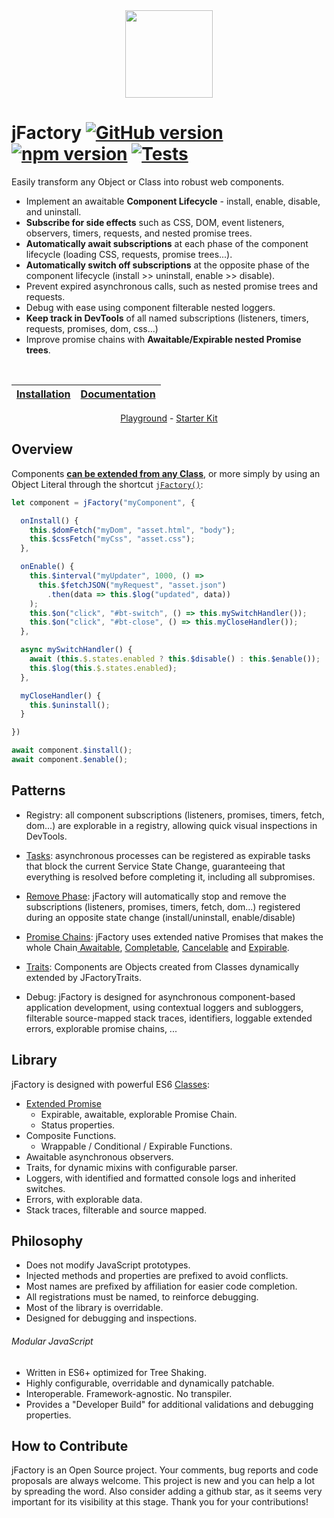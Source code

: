 <div align="center" markdown="1">
<img width="140" src="https://jfactory-es.github.io/jfactory/img/jFactory.png">
</div>

[//]: # (Easily modularize your javascript application into cancelable components.<br>)
[//]: # (Easily transform any Object or Class into robust component.)

# jFactory [![GitHub version](https://img.shields.io/github/package-json/v/jfactory-es/jfactory.svg?label=git)](https://github.com/jfactory-es/jfactory) [![npm version](https://img.shields.io/npm/v/jfactory.svg)](https://www.npmjs.com/package/jfactory) [![Tests](https://github.com/jfactory-es/jfactory/workflows/Node%20CI/badge.svg)](#implementation)

Easily transform any Object or Class into robust web components.

[//]: # (<img align="right" src="https://jfactory-es.github.io/jfactory/img/pic1.png">)

- Implement an awaitable **Component Lifecycle** - install, enable, disable, and uninstall.
- **Subscribe for side effects** such as CSS, DOM, event listeners, observers, timers, requests, and nested promise trees.
- **Automatically await subscriptions** at each phase of the component lifecycle (loading CSS, requests, promise trees...).
- **Automatically switch off subscriptions** at the opposite phase of the component lifecycle (install >> uninstall, enable >> disable).
- Prevent expired asynchronous calls, such as nested promise trees and requests.
- Debug with ease using component filterable nested loggers.
- **Keep track in DevTools** of all named subscriptions (listeners, timers, requests, promises, dom, css...)
- Improve promise chains with **Awaitable/Expirable nested Promise trees**.

<br>

<div align="center">

| [Installation](https://github.com/jfactory-es/jfactory/blob/master/docs/ref-import.md) | [Documentation](https://github.com/jfactory-es/jfactory/blob/master/docs/ref-index.md)                                                                                                                                |
|----------------------------------------------------------------------------------------|-----------------------------------------------------------------------------------------------------------------------------------------------------------------------------------------------------------------------|
 
[Playground](playground/README.md) -
[Starter Kit](https://github.com/jfactory-es/jfactory-starterkit)

</div>

<!--
## Learning

jFactory is an easy-to-learn library. Unlike a framework, it does not impose an architecture: you are free to use only what you need.
-->

## Overview

Components **[can be extended from any Class](https://github.com/jfactory-es/jfactory/blob/master/docs/ref-components.md)**,
or more simply by using an Object Literal through the shortcut [`jFactory()`](ref-components.md#create-a-component-literal):

```javascript
let component = jFactory("myComponent", {

  onInstall() {
    this.$domFetch("myDom", "asset.html", "body");
    this.$cssFetch("myCss", "asset.css");
  },

  onEnable() {
    this.$interval("myUpdater", 1000, () =>
      this.$fetchJSON("myRequest", "asset.json")
        .then(data => this.$log("updated", data))
    );
    this.$on("click", "#bt-switch", () => this.mySwitchHandler());
    this.$on("click", "#bt-close", () => this.myCloseHandler());
  },

  async mySwitchHandler() {
    await (this.$.states.enabled ? this.$disable() : this.$enable());
    this.$log(this.$.states.enabled);
  },

  myCloseHandler() {
    this.$uninstall();
  }

})

await component.$install();
await component.$enable();
```

<!--

## Supported APIs <img height="20" src="https://upload.wikimedia.org/wikipedia/commons/a/a7/React-icon.svg"> <img height="20" src="https://vuejs.org/images/logo.png"> <img height="20" src="https://jfactory-es.github.io/jfactory/img/HTML5.png">

jFactory supports **Vue.js**, **React**, and **HTML5 WebComponents** allowing components to automatically **uninstall** and **reinstall** their views.
See [Playground](playground/README.md).

-->

## Patterns

- Registry: all component subscriptions (listeners, promises, timers, fetch, dom...) are explorable in a registry, allowing quick visual inspections in DevTools.

- [Tasks](TraitTask.md): asynchronous processes can be registered as expirable tasks that block the current Service State Change, guaranteeing that everything is resolved before completing it, including all subpromises.

- [Remove Phase](TraitService-Phases.md#remove-phase): jFactory will automatically stop and remove the subscriptions (listeners, promises, timers, fetch, dom...) registered during an opposite state change (install/uninstall, enable/disable)

- [Promise Chains](JFactoryPromise.md): jFactory uses extended native Promises that makes the whole Chain[ Awaitable](JFactoryPromise.md#chain-awaitable), [Completable](JFactoryPromise.md#chain-completion--cancellation), [Cancelable](JFactoryPromise.md#chain-completion--cancellation) and [Expirable](JFactoryPromise.md#chain-expiration).

- [Traits](ref-components.md#create-a-component-base-class): Components are Objects created from Classes dynamically extended by JFactoryTraits.

- Debug: jFactory is designed for asynchronous component-based application development, using contextual loggers and subloggers,
  filterable source-mapped stack traces, identifiers, loggable extended errors, explorable promise chains, ...

## Library

jFactory is designed with powerful ES6 [Classes](ref-index.md#classes-internal-library):

- [Extended Promise](JFactoryPromise.md)
  - Expirable, awaitable, explorable Promise Chain.
  - Status properties.
- Composite Functions.
  - Wrappable / Conditional / Expirable Functions.
- Awaitable asynchronous observers.
- Traits, for dynamic mixins with configurable parser.
- Loggers, with identified and formatted console logs and inherited switches.
- Errors, with explorable data.
- Stack traces, filterable and source mapped.

## Philosophy

- Does not modify JavaScript prototypes.
- Injected methods and properties are prefixed to avoid conflicts.
- Most names are prefixed by affiliation for easier code completion.
- All registrations must be named, to reinforce debugging.
- Most of the library is overridable.
- Designed for debugging and inspections.

###### Modular JavaScript

- Written in ES6+ optimized for Tree Shaking.
- Highly configurable, overridable and dynamically patchable.
- Interoperable. Framework-agnostic. No transpiler.
- Provides a "Developer Build" for additional validations and debugging properties.

<!--
## Implementation

- Supports Vue.js, React and HTML5 Web Components
- Supports Promises, Listeners, Timers, Mutations, DOM, CSS   
- Dependencies: jQuery, Lodash
-->
## How to Contribute

jFactory is an Open Source project. Your comments, bug reports and code proposals are always welcome. This project is new and you can help a lot by spreading the word. Also consider adding a github star, as it seems very important for its visibility at this stage. Thank you for your contributions! 
